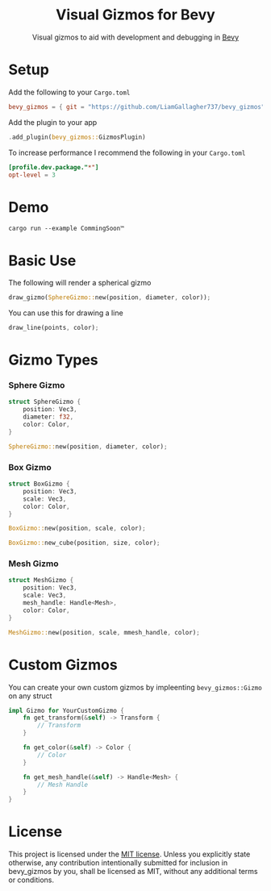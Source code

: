 <div align="center">

# Visual Gizmos for Bevy

Visual gizmos to aid with development and debugging in [Bevy](https://bevyengine.org/)

<!--
Add image/gif here
-->

</div>



# Setup

Add the following to your `Cargo.toml`
```toml
bevy_gizmos = { git = "https://github.com/LiamGallagher737/bevy_gizmos" }
```

Add the plugin to your app
```rs
.add_plugin(bevy_gizmos::GizmosPlugin)
```

To increase performance I recommend the following in your `Cargo.toml`
```toml
[profile.dev.package."*"]
opt-level = 3
```



# Demo
```console
cargo run --example CommingSoon™ 
```



# Basic Use

The following will render a spherical gizmo
```rs
draw_gizmo(SphereGizmo::new(position, diameter, color));
```

You can use this for drawing a line
```rs
draw_line(points, color);
```



# Gizmo Types

### Sphere Gizmo
```rs
struct SphereGizmo {
    position: Vec3,
    diameter: f32,
    color: Color,
}
```
```rs
SphereGizmo::new(position, diameter, color);
```

### Box Gizmo
```rs
struct BoxGizmo {
    position: Vec3,
    scale: Vec3,
    color: Color,
}
```
```rs
BoxGizmo::new(position, scale, color);
```
```rs
BoxGizmo::new_cube(position, size, color);
```

### Mesh Gizmo
```rs
struct MeshGizmo {
    position: Vec3,
    scale: Vec3,
    mesh_handle: Handle<Mesh>,
    color: Color,
}
```
```rs
MeshGizmo::new(position, scale, mmesh_handle, color);
```



# Custom Gizmos

You can create your own custom gizmos by impleenting `bevy_gizmos::Gizmo` on any struct
```rs
impl Gizmo for YourCustomGizmo {
    fn get_transform(&self) -> Transform {
        // Transform
    }

    fn get_color(&self) -> Color {
        // Color
    }

    fn get_mesh_handle(&self) -> Handle<Mesh> {
        // Mesh Handle
    }
}
```



# License

This project is licensed under the [MIT license](https://github.com/LiamGallagher737/bevy_gizmos/blob/main/LICENSE). Unless you explicitly state otherwise, any contribution intentionally submitted for inclusion in bevy_gizmos by you, shall be licensed as MIT, without any additional terms or conditions.
